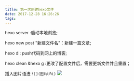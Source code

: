 ```yaml
---
title: 第一次创建hexo文件
date: 2017-12-28 16:26:26
tags:
---
```

hexo server :启动本地浏览;

hexo new post "新建文件名"：新建一篇文章;

hexo d : push代码到网上的博客;

hexo clean &hexo g :更改了配置文件后，需要更新文件并且重置；

插入图片语法 ```![](图片URL)```  ![](http://c.hiphotos.baidu.com/image/h%3D300/sign=d8419d8cae0f4bfb93d09854334f788f/10dfa9ec8a136327389330209b8fa0ec08fac7a3.jpg)

